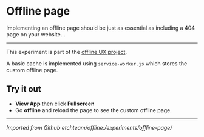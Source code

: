 # Offline page

Implementing an offline page should be just as essential as including a 404 page
on your website...

---

This experiment is part of the [offline UX project](https://offline.etch.now.sh/).

A basic cache is implemented using `service-worker.js` which stores the custom
offline page.

## Try it out

- **View App** then click **Fullscreen**
- Go **offline** and reload the page to see the custom offline page.

---

*Imported from Github etchteam/offline:/experiments/offline-page/*